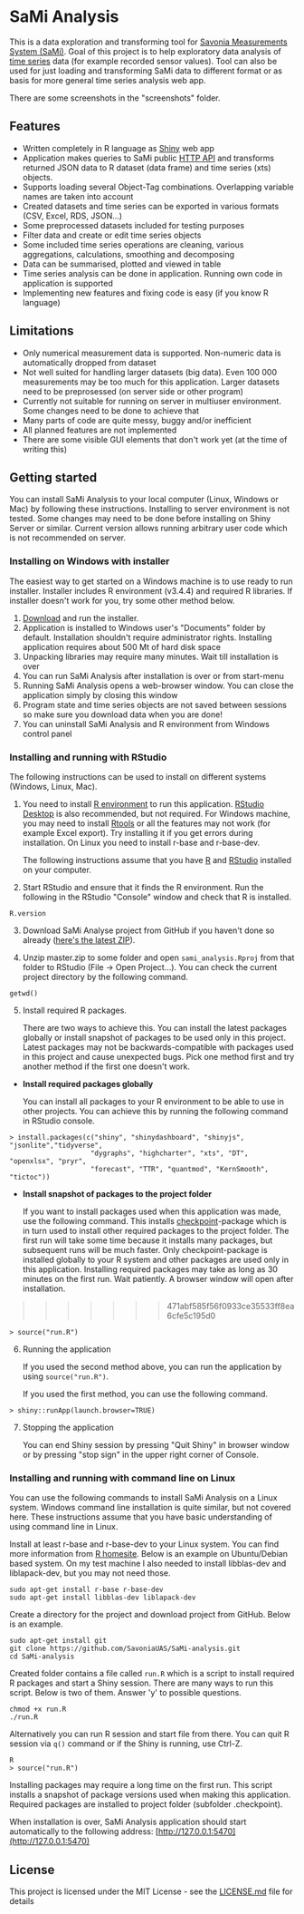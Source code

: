 # SaMi Analysis

This is a data exploration and transforming tool for [Savonia Measurements System (SaMi)](http://sami.savonia.fi/). Goal of this project is to help exploratory data analysis of [time series](https://en.wikipedia.org/wiki/Time_series) data (for example recorded sensor values). Tool can also be used for just loading and transforming SaMi data to different format or as basis for more general time series analysis web app.

There are some screenshots in the "screenshots" folder.

## Features

- Written completely in R language as [Shiny](https://shiny.rstudio.com/) web app
- Application makes queries to SaMi public [HTTP API](https://sami.savonia.fi/Manage/Home/Help#json) and transforms returned JSON data to R dataset (data frame) and time series (xts) objects.
- Supports loading several Object-Tag combinations. Overlapping variable names are taken into account
- Created datasets and time series can be exported in various formats (CSV, Excel, RDS, JSON...)
- Some preprocessed datasets included for testing purposes
- Filter data and create or edit time series objects
- Some included time series operations are cleaning, various aggregations, calculations, smoothing and decomposing
- Data can be summarised, plotted and viewed in table
- Time series analysis can be done in application. Running own code in application is supported
- Implementing new features and fixing code is easy (if you know R language)

## Limitations

- Only numerical measurement data is supported. Non-numeric data is automatically dropped from dataset
- Not well suited for handling larger datasets (big data). Even 100 000 measurements may be too much for this application. Larger datasets need to be preprosessed (on server side or other program)
- Currently not suitable for running on server in multiuser environment. Some changes need to be done to achieve that
- Many parts of code are quite messy, buggy and/or inefficient
- All planned features are not implemented
- There are some visible GUI elements that don't work yet (at the time of writing this)

## Getting started

You can install SaMi Analysis to your local computer (Linux, Windows or Mac) by following these instructions. Installing to server environment is not tested. Some changes may need to be done before installing on Shiny Server or similar. Current version allows running arbitrary user code which is not recommended on server.

### Installing on Windows with installer

The easiest way to get started on a Windows machine is to use ready to run installer. Installer includes R environment (v3.4.4) and required R libraries. If installer doesn't work for you, try some other method below.

1. [Download](https://github.com/SavoniaUAS/sami-analysis/releases/download/v0.8.2/SaMi_Analysis_installer_win_x64_v0.8.2_full.exe) and run the installer.
2. Application is installed to Windows user's "Documents" folder by default. Installation shouldn't require administrator rights. Installing application requires about 500 Mt of hard disk space
3. Unpacking libraries may require many minutes. Wait till installation is over
4. You can run SaMi Analysis after installation is over or from start-menu
5. Running SaMi Analysis opens a web-browser window. You can close the application simply by closing this window
6. Program state and time series objects are not saved between sessions so make sure you download data when you are done!
7. You can uninstall SaMi Analysis and R environment from Windows control panel

### Installing and running with RStudio

The following instructions can be used to install on different systems (Windows, Linux, Mac).

1. You need to install [R environment](https://cloud.r-project.org/) to run this application. [RStudio Desktop](https://www.rstudio.com/products/rstudio/download/#download) is also recommended, but not required. For Windows machine, you may need to install [Rtools](https://cran.r-project.org/bin/windows/Rtools/) or all the features may not work (for example Excel export). Try installing it if you get errors during installation. On Linux you need to install r-base and r-base-dev.
  
    The following instructions assume that you have [R](https://cloud.r-project.org/) and [RStudio](https://www.rstudio.com/products/rstudio/download/#download) installed on your computer. 

2. Start RStudio and ensure that it finds the R environment. Run the following in the RStudio "Console" window and check that R is installed.
  
```
R.version
```
3. Download SaMi Analyse project from GitHub if you haven't done so already ([here's the latest ZIP](../archive/master.zip)).

4. Unzip master.zip to some folder and open `sami_analysis.Rproj` from that folder to RStudio (File -> Open Project...). You can check the current project directory by the following command.
  
```
getwd()
```

5. Install required R packages. 
  
    There are two ways to achieve this. You can install the latest packages globally or install snapshot of packages to be used only in this project. Latest packages may not be backwards-compatible with packages used in this project and cause unexpected bugs. Pick one method first and try another method if the first one doesn't work.

  - **Install required packages globally**

      You can install all packages to your R environment to be able to use in other projects. You can achieve this by running the following command in RStudio console. 
  
```
> install.packages(c("shiny", "shinydashboard", "shinyjs", "jsonlite","tidyverse",
                    "dygraphs", "highcharter", "xts", "DT", "openxlsx", "pryr",
                    "forecast", "TTR", "quantmod", "KernSmooth", "tictoc"))
```

  - **Install snapshot of packages to the project folder**
  
    If you want to install packages used when this application was made, use the following command. This installs [checkpoint](https://cran.r-project.org/web/packages/checkpoint/vignettes/checkpoint.html)-package which is in turn used to install other required packages to the project folder. The first run will take some time because it installs many packages, but subsequent runs will be much faster. Only checkpoint-package is installed globally to your R system and other packages are used only in this application. Installing required packages may take as long as 30 minutes on the first run. Wait patiently. A browser window will open after installation.
>>>>>>> 471abf585f56f0933ce35533ff8ea6cfe5c195d0

```
> source("run.R")
```

6. Running the application

    If you used the second method above, you can run the application by using `source("run.R")`. 

    If you used the first method, you can use the following command.
  
```
> shiny::runApp(launch.browser=TRUE)

```

7. Stopping the application

    You can end Shiny session by pressing "Quit Shiny" in browser window or by pressing "stop sign" in the upper right corner of Console.

### Installing and running with command line on Linux

You can use the following commands to install SaMi Analysis on a Linux system. Windows command line installation is quite similar, but not covered here. These instructions assume that you have basic understanding of using command line in Linux.

Install at least r-base and r-base-dev to your Linux system. You can find more information from [R homesite](https://cloud.r-project.org/). Below is an example on Ubuntu/Debian based system. On my test machine I also needed to install libblas-dev and liblapack-dev, but you may not need those.

```
sudo apt-get install r-base r-base-dev
sudo apt-get install libblas-dev liblapack-dev
```
Create a directory for the project and download project from GitHub. Below is an example.

```
sudo apt-get install git
git clone https://github.com/SavoniaUAS/SaMi-analysis.git
cd SaMi-analysis

```
Created folder contains a file called `run.R` which is a script to install required R packages and start a Shiny session. There are many ways to run this script. Below is two of them. Answer 'y' to possible questions.

```
chmod +x run.R
./run.R
```
Alternatively you can run R session and start file from there. You can quit R session via `q()` command or if the Shiny is running, use Ctrl-Z.

```
R
> source("run.R")
```
Installing packages may require a long time on the first run. This script installs a snapshot of package versions used when making this application. Required packages are installed to project folder (subfolder .checkpoint).

When installation is over, SaMi Analysis application should start automatically to the following address: [http://127.0.0.1:5470](http://127.0.0.1:5470)

## License

This project is licensed under the MIT License - see the [LICENSE.md](LICENSE.md) file for details

